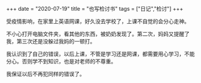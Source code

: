 ﻿+++ 
date = "2020-07-19"
title = "也写检讨书"
tags = ["日记","检讨"]
+++

受疫情影响，在家里上英语网课，好久没去学校了，上课不自觉的会分心走神。

不小心打开电脑文件夹，看其他的东西，被奶奶发现了。第二次，妈妈又提醒了我，第三次还是没躲过我妈的一顿打。

我认识到了自己的错误，以后上课，不管是学习还是网课，都需要用心学习，不能分心。否则学不到知识，也是对老师的不尊重。

我保证以后不再犯同样的错误了。